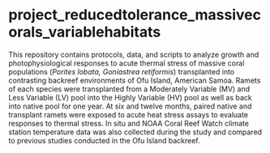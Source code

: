 # project_reducedtolerance_massivecorals_variablehabitats
This repository contains protocols, data, and scripts to analyze growth and photophysiological responses to acute thermal stress of massive coral populations (*Porites lobata, Goniastrea retiformis*) transplanted into contrasting backreef environments of Ofu Island, American Samoa. Ramets of each species were transplanted from a Moderately Variable (MV) and Less Variable (LV) pool into the Highly Variable (HV) pool as well as back into native pool for one year. At six and twelve months, paired native and transplant ramets were exposed to acute heat stress assays to evaluate responses to thermal stress. In situ and NOAA Coral Reef Watch climate station temperature data was also collected during the study and compared to previous studies conducted in the Ofu Island backreef. 
